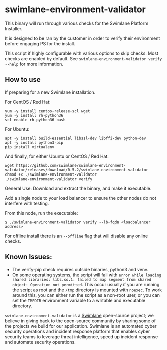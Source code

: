 # swimlane-environment-validator

This binary will run through various checks for the Swimlane Platform Installer.

It is designed to be ran by the customer in order to verify their environment before engaging PS for the install.

This script if highly configurable with various options to skip checks. Most checks are enabled by default. See `swimlane-environment-validator verify --help` for more information.

## How to use

If preparing for a new Swimlane installation.

For CentOS / Red Hat:
```
yum -y install centos-release-scl wget
yum -y install rh-python36
scl enable rh-python36 bash
```

For Ubuntu:
```
apt -y install build-essential libssl-dev libffi-dev python-dev
apt -y install python3-pip
pip install virtualenv
```

And finally, for either Ubuntu or CentOS / Red Hat:
```
wget https://github.com/swimlane/swimlane-environment-validator/releases/download/0.5.2/swimlane-environment-validator
chmod +x ./swimlane-environment-validator
./swimlane-environment-validator verify
```

General Use:
Download and extract the binary, and make it executable.

Add a single node to your load balancer to ensure the other nodes do not interfere with testing.

From this node, run the executable:
```
$ ./swimlane-environment-validator verify --lb-fqdn <loadbalancer address>
```

For offline install there is an `--offline` flag that will disable any online checks.


## Known Issues:
* The verify-pip check requires outside binaries, python3 and venv.
* On some operating systems, the script will fail with `error while loading shared libraries: libz.so.1: failed to map segment from shared object: Operation not permitted`. This occur usually if you are running the script as root and the `/tmp` directory is mounted with `noexec`. To work around this, you can either run the script as a non-root user, or you can set the `TMPDIR` environment variable to a writable and executable directory.

`swimlane-environment-validator` is a [Swimlane](https://swimlane.com) open-source project; we believe in giving back to the open-source community by sharing some of the projects we build for our application. Swimlane is an automated cyber security operations and incident response platform that enables cyber security teams to leverage threat intelligence, speed up incident response and automate security operations.
